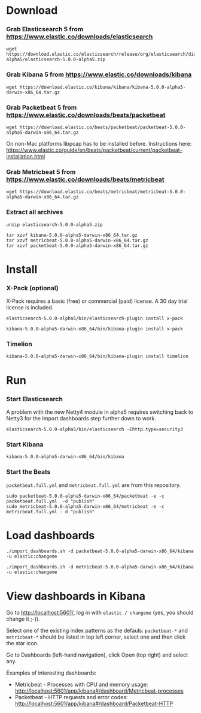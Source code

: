 # Download
### Grab Elasticsearch 5 from https://www.elastic.co/downloads/elasticsearch
    wget https://download.elastic.co/elasticsearch/release/org/elasticsearch/distribution/zip/elasticsearch/5.0.0-alpha5/elasticsearch-5.0.0-alpha5.zip

### Grab Kibana 5 from https://www.elastic.co/downloads/kibana
    wget https://download.elastic.co/kibana/kibana/kibana-5.0.0-alpha5-darwin-x86_64.tar.gz

### Grab Packetbeat 5 from https://www.elastic.co/downloads/beats/packetbeat
    wget https://download.elastic.co/beats/packetbeat/packetbeat-5.0.0-alpha5-darwin-x86_64.tar.gz
    
On non-Mac platforms libpcap has to be installed before. Instructions here: https://www.elastic.co/guide/en/beats/packetbeat/current/packetbeat-installation.html 

### Grab Metricbeat 5 from https://www.elastic.co/downloads/beats/metricbeat
    wget https://download.elastic.co/beats/metricbeat/metricbeat-5.0.0-alpha5-darwin-x86_64.tar.gz

### Extract all archives
    unzip elasticsearch-5.0.0-alpha5.zip

    tar xzvf kibana-5.0.0-alpha5-darwin-x86_64.tar.gz
    tar xzvf metricbeat-5.0.0-alpha5-darwin-x86_64.tar.gz
    tar xzvf packetbeat-5.0.0-alpha5-darwin-x86_64.tar.gz

# Install
### X-Pack (optional)
X-Pack requires a basic (free) or commercial (paid) license. A 30 day trial license is included.

    elasticsearch-5.0.0-alpha5/bin/elasticsearch-plugin install x-pack

    kibana-5.0.0-alpha5-darwin-x86_64/bin/kibana-plugin install x-pack
    
### Timelion
    kibana-5.0.0-alpha5-darwin-x86_64/bin/kibana-plugin install timelion
    
# Run
### Start Elasticsearch
A problem with the new Netty4 module in alpha5 requires switching back to Netty3 for the Import dashboards step further down to work.

    elasticsearch-5.0.0-alpha5/bin/elasticsearch -Ehttp.type=security3
    
### Start Kibana
    kibana-5.0.0-alpha5-darwin-x86_64/bin/kibana
    
### Start the Beats
`packetbeat.full.yml` and `metricbeat.full.yml` are from this repository.

    sudo packetbeat-5.0.0-alpha5-darwin-x86_64/packetbeat -e -c packetbeat.full.yml  -d "publish"
    sudo metricbeat-5.0.0-alpha5-darwin-x86_64/metricbeat -e -c metricbeat.full.yml - d "publish"
    
# Load dashboards
    
    ./import_dashboards.sh -d packetbeat-5.0.0-alpha5-darwin-x86_64/kibana -u elastic:changeme 
    
    ./import_dashboards.sh -d metricbeat-5.0.0-alpha5-darwin-x86_64/kibana -u elastic:changeme
    
# View dashboards in Kibana
Go to [http://localhost:5601/](http://localhost:5601/), log in with `elastic / changeme` (yes, you should change it ;-)).

Select one of the existing index patterns as the defauls: `packetbeat-*` and `metricbeat-*` should be listed in top left corner, select one and then click the star icon.

Go to Dashboards (left-hand navigation), click Open (top right) and select any.

Examples of interesting dashboards:
- Metricbeat - Processes with CPU and memory usage: [http://localhost:5601/app/kibana#/dashboard/Metricbeat-processes](http://localhost:5601/app/kibana#/dashboard/Metricbeat-processes)
- Packetbeat - HTTP requests and error codes: [http://localhost:5601/app/kibana#/dashboard/Packetbeat-HTTP](http://localhost:5601/app/kibana#/dashboard/Metricbeat-processes)



